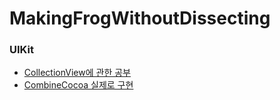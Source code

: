 # MakingFrogWithoutDissecting


### UIKit
- [CollectionView에 관한 공부](https://github.com/MaraMincho/MakingFrogWithoutDissecting/tree/main/CollectionViewExample)
- [CombineCocoa 실제로 구현](https://github.com/MaraMincho/MakingFrogWithoutDissecting/tree/main/CombineCocoa)